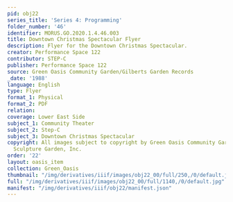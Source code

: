 ```yaml
---
pid: obj22
series_title: 'Series 4: Programming'
folder_number: '46'
identifier: MORUS.GO.2020.1.4.46.003
title: Downtown Christmas Spectacular Flyer
description: Flyer for the Downtown Christmas Spectacular.
creator: Performance Space 122
contributor: STEP-C
publisher: Performance Space 122
source: Green Oasis Community Garden/Gilberts Garden Records
_date: '1988'
language: English
type: Flyer
format_1: Physical
format_2: PDF
relation:
coverage: Lower East Side
subject_1: Community Theater
subject_2: Step-C
subject_3: Downtown Christmas Spectacular
copyright: All images subject to copyright by Green Oasis Community Garden/Gilberts
  Sculpture Garden, Inc.
order: '22'
layout: oasis_item
collection: Green_Oasis
thumbnail: "/img/derivatives/iiif/images/obj22_00/full/250,/0/default.jpg"
full: "/img/derivatives/iiif/images/obj22_00/full/1140,/0/default.jpg"
manifest: "/img/derivatives/iiif/obj22/manifest.json"
---
```

